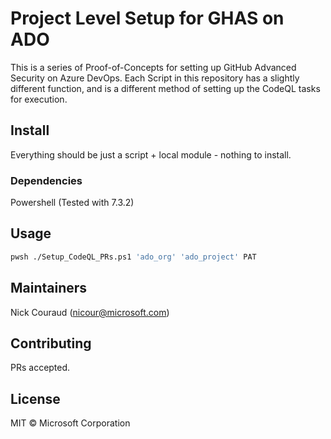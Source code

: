 # Project Level Setup for GHAS on ADO

This is a series of Proof-of-Concepts for setting up GitHub Advanced Security on Azure DevOps. Each Script in this repository has a slightly different function, and is a different method of setting up the CodeQL tasks for execution.

## Install

Everything should be just a script + local module - nothing to install.

### Dependencies

Powershell (Tested with 7.3.2)

## Usage

```bash
pwsh ./Setup_CodeQL_PRs.ps1 'ado_org' 'ado_project' PAT
```

## Maintainers

Nick Couraud (<nicour@microsoft.com>)

## Contributing

PRs accepted.

## License

MIT © Microsoft Corporation

